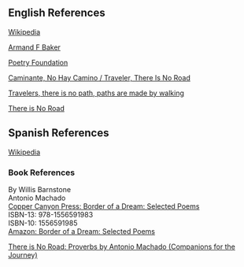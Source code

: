 
## English References

[Wikipedia](https://en.wikipedia.org/wiki/Antonio_Machado)

[Armand F Baker](http://www.armandfbaker.com/poems.html)

[Poetry Foundation](https://www.poetryfoundation.org/poets/antonio-machado)

[Caminante, No Hay Camino / Traveler, There Is No Road](https://www.poetryfoundation.org/video/89214/caminante-no-hay-camino-traveler-there-is-no-road-by-antonio-machado)

[Travelers, there is no path, paths are made by walking](https://medium.com/@elecasgui/travelers-there-is-no-path-paths-are-made-by-walking-bc9e011d9bb8)

[There is No Road](https://tomwilson.com/2019/03/there-is-no-road.html/)

## Spanish References

[Wikipedia](https://es.wikipedia.org/wiki/Antonio_Machado)

### Book References

By Willis Barnstone  
Antonio Machado  
[Copper Canyon Press: Border of a Dream: Selected Poems](https://www.coppercanyonpress.org/books/border-of-a-dream-selected-poems-by-antonio-machado-tr-willis-barnstone/)  
ISBN-13: 978-1556591983  
ISBN-10: 1556591985  
[Amazon: Border of a Dream: Selected Poems](https://www.amazon.com/Antonio-Machado/dp/1556591985)

[There is No Road: Proverbs by Antonio Machado (Companions for the Journey)](https://www.amazon.com/There-No-Road-Proverbs-Companions/dp/1893996662)
